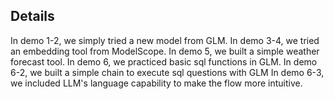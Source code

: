 ## Details ##
In demo 1-2, we simply tried a new model from GLM.
In demo 3-4, we tried an embedding tool from ModelScope.
In demo 5, we built a simple weather forecast tool.
In demo 6, we practiced basic sql functions in GLM.
In demo 6-2, we built a simple chain to execute sql questions with GLM
In demo 6-3, we included LLM's language capability to make the flow more intuitive.